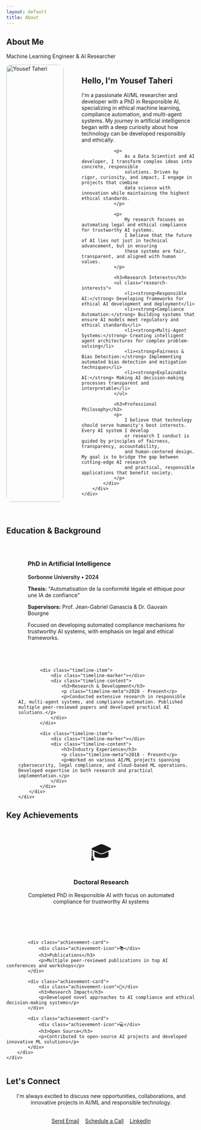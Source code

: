 ```yaml
---
layout: default
title: About
---
```


<section class="hero">
    <div class="hero-content">
        <h1 class="hero-title">About Me</h1>
        <p class="hero-subtitle">Machine Learning Engineer & AI Researcher</p>
    </div>
</section>

<section class="section">
    <div class="container">
        <div class="about-content">
            <div class="about-image">
                <img src="{{ '/assets/images/image_3.png' | relative_url }}" alt="Yousef Taheri" style="width: 100%; border-radius: 12px; box-shadow: var(--shadow-lg);">
            </div>
            <div class="about-text">
                <h2>Hello, I'm Yousef Taheri</h2>
                <p>
                    I'm a passionate AI/ML researcher and developer with a PhD in Responsible AI, specializing 
                    in ethical machine learning, compliance automation, and multi-agent systems. My journey 
                    in artificial intelligence began with a deep curiosity about how technology can be 
                    developed responsibly and ethically.
                </p>
                
                <p>
                    As a Data Scientist and AI developer, I transform complex ideas into concrete, responsible 
                    solutions. Driven by rigor, curiosity, and impact, I engage in projects that combine 
                    data science with innovation while maintaining the highest ethical standards.
                </p>
                
                <p>
                    My research focuses on automating legal and ethical compliance for trustworthy AI systems. 
                    I believe that the future of AI lies not just in technical advancement, but in ensuring 
                    these systems are fair, transparent, and aligned with human values.
                </p>
                
                <h3>Research Interests</h3>
                <ul class="research-interests">
                    <li><strong>Responsible AI:</strong> Developing frameworks for ethical AI development and deployment</li>
                    <li><strong>Compliance Automation:</strong> Building systems that ensure AI models meet regulatory and ethical standards</li>
                    <li><strong>Multi-Agent Systems:</strong> Creating intelligent agent architectures for complex problem-solving</li>
                    <li><strong>Fairness & Bias Detection:</strong> Implementing automated bias detection and mitigation techniques</li>
                    <li><strong>Explainable AI:</strong> Making AI decision-making processes transparent and interpretable</li>
                </ul>
                
                <h3>Professional Philosophy</h3>
                <p>
                    I believe that technology should serve humanity's best interests. Every AI system I develop 
                    or research I conduct is guided by principles of fairness, transparency, accountability, 
                    and human-centered design. My goal is to bridge the gap between cutting-edge AI research 
                    and practical, responsible applications that benefit society.
                </p>
            </div>
        </div>
    </div>
</section>

<section class="section">
    <div class="container">
        <h2 class="section-title">Education & Background</h2>
        <div class="timeline">
            <div class="timeline-item">
                <div class="timeline-marker"></div>
                <div class="timeline-content">
                    <h3>PhD in Artificial Intelligence</h3>
                    <p class="timeline-meta">Sorbonne University • 2024</p>
                    <p><strong>Thesis:</strong> "Automatisation de la conformité légale et éthique pour une IA de confiance"</p>
                    <p><strong>Supervisors:</strong> Prof. Jean-Gabriel Ganascia & Dr. Gauvain Bourgne</p>
                    <p>Focused on developing automated compliance mechanisms for trustworthy AI systems, with emphasis on legal and ethical frameworks.</p>
                </div>
            </div>
            
            <div class="timeline-item">
                <div class="timeline-marker"></div>
                <div class="timeline-content">
                    <h3>Research & Development</h3>
                    <p class="timeline-meta">2020 - Present</p>
                    <p>Conducted extensive research in responsible AI, multi-agent systems, and compliance automation. Published multiple peer-reviewed papers and developed practical AI solutions.</p>
                </div>
            </div>
            
            <div class="timeline-item">
                <div class="timeline-marker"></div>
                <div class="timeline-content">
                    <h3>Industry Experience</h3>
                    <p class="timeline-meta">2018 - Present</p>
                    <p>Worked on various AI/ML projects spanning cybersecurity, legal compliance, and cloud-based ML operations. Developed expertise in both research and practical implementation.</p>
                </div>
            </div>
        </div>
    </div>
</section>

<section class="section">
    <div class="container">
        <h2 class="section-title">Key Achievements</h2>
        <div class="achievements-grid">
            <div class="achievement-card">
                <div class="achievement-icon">🎓</div>
                <h3>Doctoral Research</h3>
                <p>Completed PhD in Responsible AI with focus on automated compliance for trustworthy AI systems</p>
            </div>
            
            <div class="achievement-card">
                <div class="achievement-icon">📚</div>
                <h3>Publications</h3>
                <p>Multiple peer-reviewed publications in top AI conferences and workshops</p>
            </div>
            
            <div class="achievement-card">
                <div class="achievement-icon">🔬</div>
                <h3>Research Impact</h3>
                <p>Developed novel approaches to AI compliance and ethical decision-making systems</p>
            </div>
            
            <div class="achievement-card">
                <div class="achievement-icon">💻</div>
                <h3>Open Source</h3>
                <p>Contributed to open-source AI projects and developed innovative ML solutions</p>
            </div>
        </div>
    </div>
</section>

<section class="section">
    <div class="container">
        <h2 class="section-title">Let's Connect</h2>
        <div class="contact-section">
            <p>I'm always excited to discuss new opportunities, collaborations, and innovative projects in AI/ML and responsible technology.</p>
            <div class="contact-actions">
                <a href="mailto:contact@youseftaheri.com" class="btn btn-primary">Send Email</a>
                <a href="https://calendly.com/ytaheris/30min" target="_blank" class="btn btn-secondary">Schedule a Call</a>
                <a href="https://linkedin.com/in/yousef-taheri" target="_blank" class="btn btn-secondary">LinkedIn</a>
            </div>
        </div>
    </div>
</section>

<style>
.about-content {
    display: grid;
    grid-template-columns: 1fr 2fr;
    gap: 3rem;
    align-items: start;
    margin-bottom: 4rem;
}

.research-interests {
    list-style: none;
    padding: 0;
}

.research-interests li {
    margin-bottom: 1rem;
    padding-left: 1rem;
    position: relative;
}

.research-interests li::before {
    content: '▸';
    color: var(--accent-primary);
    position: absolute;
    left: 0;
    font-weight: bold;
}

.timeline {
    position: relative;
    padding-left: 2rem;
}

.timeline::before {
    content: '';
    position: absolute;
    left: 1rem;
    top: 0;
    bottom: 0;
    width: 2px;
    background: var(--gradient-primary);
}

.timeline-item {
    position: relative;
    margin-bottom: 2rem;
}

.timeline-marker {
    position: absolute;
    left: -2.5rem;
    top: 0.5rem;
    width: 1rem;
    height: 1rem;
    background: var(--accent-primary);
    border-radius: 50%;
    border: 3px solid var(--bg-primary);
}

.timeline-content {
    background: var(--bg-card);
    padding: 1.5rem;
    border-radius: var(--radius-lg);
    border: 1px solid rgba(255, 255, 255, 0.1);
}

.timeline-meta {
    color: var(--accent-primary);
    font-weight: 600;
    margin-bottom: 0.5rem;
}

.achievements-grid {
    display: grid;
    grid-template-columns: repeat(auto-fit, minmax(250px, 1fr));
    gap: 2rem;
}

.achievement-card {
    background: var(--bg-card);
    padding: 2rem;
    border-radius: var(--radius-lg);
    text-align: center;
    border: 1px solid rgba(255, 255, 255, 0.1);
    transition: var(--transition-normal);
}

.achievement-card:hover {
    transform: translateY(-4px);
    box-shadow: var(--shadow-lg);
}

.achievement-icon {
    font-size: 3rem;
    margin-bottom: 1rem;
}

.contact-section {
    text-align: center;
    max-width: 600px;
    margin: 0 auto;
}

.contact-actions {
    display: flex;
    gap: 1rem;
    justify-content: center;
    flex-wrap: wrap;
    margin-top: 2rem;
}

@media (max-width: 768px) {
    .about-content {
        grid-template-columns: 1fr;
        gap: 2rem;
    }
    
    .timeline {
        padding-left: 1rem;
    }
    
    .timeline-marker {
        left: -1.5rem;
    }
    
    .achievements-grid {
        grid-template-columns: 1fr;
    }
    
    .contact-actions {
        flex-direction: column;
        align-items: center;
    }
}
</style>